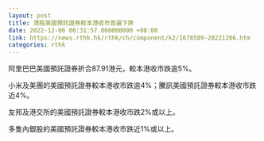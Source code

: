 ```yaml
---
layout: post
title: 港股美國預託證券較本港收市普遍下跌
date: 2022-12-06 06:31:57.000000000 +08:00
link: https://news.rthk.hk/rthk/ch/component/k2/1678589-20221206.htm
categories: rthk
---
```


阿里巴巴美國預託證券折合87.91港元，較本港收市跌逾5%。

小米及美團的美國預託證券較本港收市跌逾4%；騰訊美國預託證券較本港收市跌近4%。

友邦及港交所的美國預託證券較本港收市跌2%或以上。

多隻內銀股的美國預託證券較本港收市跌近1%或以上。
